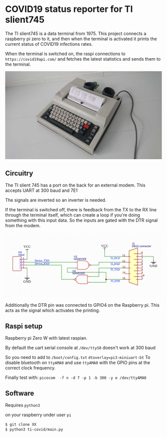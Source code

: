 # COVID19 status reporter for TI slient745

The TI slient745 is a data terminal from 1975. This project connects a raspberry pi zero to it, and then when the terminal is activated it prints the current status of COVID19 infections rates.

When the terminal is switched on, the raspi connections to `https://covid19api.com/` and fetches the latest statistics and sends them to the terminal.

![](photo.jpg?raw=true)


## Circuitry

The TI slient 745 has a port on the back for an external modem. This accepts UART at 300 baud and 7E1

The signals are inverted so an inverter is needed.

If the terminal is switched off, there is feedback from the TX to the RX line through the terminal itself, which can create a loop if you're doing something with this input data. So the inputs are gated with the DTR signal from the modem.

![](circuit.png?raw=true)

Additionally the DTR pin was connected to GPIO4 on the Raspberry pi. This acts as the signal which activates the printing.

## Raspi setup

Raspberry pi Zero W with latest raspian.

By default the uart serial console at `/dev/ttyS0` doesn't work at 300 baud

So you need to add to `/boot/config.txt`
`
dtoverlay=pi3-miniuart-bt
`
To disable bluetooth on `ttyAMA0` and use `ttyAMA0` with the GPIO pins at the correct clock frequency.

Finally test with:
`
picocom  -f n -d 7 -p 1 -b 300 -y e /dev/ttyAMA0
`

## Software

Requires `python3`

on your raspberry under user `pi`

```
$ git clone XX
$ python3 ti-covid/main.py
```


